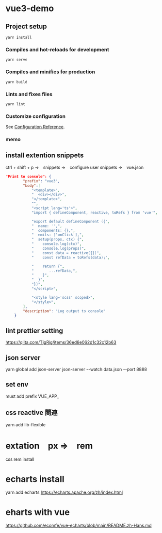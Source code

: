# vue3-demo

## Project setup
```
yarn install
```

### Compiles and hot-reloads for development
```
yarn serve
```

### Compiles and minifies for production
```
yarn build
```

### Lints and fixes files
```
yarn lint
```

### Customize configuration
See [Configuration Reference](https://cli.vuejs.org/config/).

### memo
## install extention snippets
ctrl + shift + p ⇒　snippets ⇒　configure user snippets ⇒　vue.json
```json
"Print to console": {
		"prefix": "vue3",
		"body":[
			"<template>",
			"  <div></div>",
			"</template>",
			"",
			"<script lang='ts'>",
			"import { defineComponent, reactive, toRefs } from 'vue'",

			"export default defineComponent ({",
			"  name: '',",
			"  components: {},",
			"  emits: ['onClick'],",
			"  setup(props, ctx) {",
			"    console.log(ctx)",
			"    console.log(props)",
			"    const data = reactive({})",
			"    const refData = toRefs(data);",

			"    return {",
			"       ...refData,",
			"    }",
			"  }",
			"})",
			"</script>",

			"<style lang='scss' scoped>",
			"</style>",
		],
		"description": "Log output to console"
	}
```

## lint prettier setting
https://qiita.com/TigRig/items/36ed8e062d1c32c12b63

## json server
yarn global add json-server
json-server --watch data.json --port 8888

## set env
must add prefix VUE_APP_

## css reactive 関連
yarn add lib-flexible

# extation　px ⇒　rem
css rem install

# echarts install
yarn add echarts
https://echarts.apache.org/zh/index.html
# eharts with vue
https://github.com/ecomfe/vue-echarts/blob/main/README.zh-Hans.md